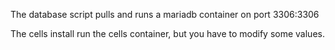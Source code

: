 The database script pulls and runs a mariadb container on port 3306:3306

The cells install run the cells container, but you have to modify some values.
